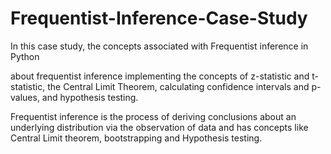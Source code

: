 # Frequentist-Inference-Case-Study
In this case study, the concepts associated with Frequentist inference in Python


about frequentist inference implementing the concepts of z-statistic and t-statistic, the Central Limit Theorem, calculating confidence intervals and p-values, and hypothesis testing.

Frequentist inference is the process of deriving conclusions about an underlying distribution via the observation of data and has concepts like Central Limit theorem, bootstrapping and Hypothesis testing.
